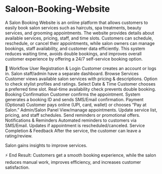 # Saloon-Booking-Website
A Salon Booking Website is an online platform that allows customers to easily book salon services such as haircuts, spa treatments, beauty services, and grooming appointments. The website provides details about available services, pricing, staff, and time slots. Customers can schedule, reschedule, or cancel their appointments, while salon owners can manage bookings, staff availability, and customer data efficiently.
This system reduces waiting time, avoids double bookings, and improves overall customer experience by offering a 24/7 self-service booking option.

📌 Workflow
User Registration & Login
Customer creates an account or logs in.
Salon staff/admin have a separate dashboard.
Browse Services
Customer views available salon services with pricing & descriptions.
Option to check stylist profiles and ratings.
Select Date & Time
Customer chooses a preferred time slot.
Real-time availability check prevents double booking.
Booking Confirmation
Customer confirms the appointment.
System generates a booking ID and sends SMS/Email confirmation.
Payment (Optional)
Customer pays online (UPI, card, wallet) or chooses “Pay at Salon.”
Admin/Salon Panel
View/manage appointments.
Update service list, pricing, and staff schedules.
Send reminders or promotional offers.
Notifications & Reminders
Automated reminders to customers via SMS/Email.
Updates if appointment is rescheduled/canceled.
Service Completion & Feedback
After the service, the customer can leave a rating/review.

Salon gains insights to improve services.

⚡ End Result: Customers get a smooth booking experience, while the salon reduces manual work, improves efficiency, and increases customer satisfaction.
